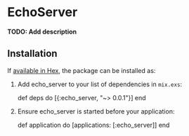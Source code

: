 # EchoServer

**TODO: Add description**

## Installation

If [available in Hex](https://hex.pm/docs/publish), the package can be installed as:

  1. Add echo_server to your list of dependencies in `mix.exs`:

        def deps do
          [{:echo_server, "~> 0.0.1"}]
        end

  2. Ensure echo_server is started before your application:

        def application do
          [applications: [:echo_server]]
        end

